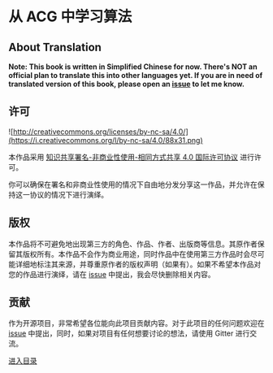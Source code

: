 # 从 ACG 中学习算法
## About Translation
**Note: This book is written in Simplified Chinese for now. There's NOT an official plan to translate this into other languages yet. If you are in need of translated version of this book, please open an [issue]() to let me know.**

## 许可
![http://creativecommons.org/licenses/by-nc-sa/4.0/](https://i.creativecommons.org/l/by-nc-sa/4.0/88x31.png)

本作品采用 [知识共享署名-非商业性使用-相同方式共享 4.0 国际许可协议](http://creativecommons.org/licenses/by-nc-sa/4.0/) 进行许可。

你可以确保在署名和非商业性使用的情况下自由地分发分享这一作品，并允许在保持这一协议的情况下进行演绎。

## 版权
本作品将不可避免地出现第三方的角色、作品、作者、出版商等信息。其原作者保留其版权所有。本作品不会作为商业用途，同时作品中在使用第三方作品时会尽可能详细地标注其来源，并尊重原作者的版权声明（如果有）。如果不希望本作品对您的作品进行演绎，请在 [issue]() 中提出，我会尽快删除相关内容。

## 贡献
作为开源项目，非常希望各位能向此项目贡献内容。对于此项目的任何问题欢迎在 [issue]() 中提出，同时，如果对项目有任何想要讨论的想法，请使用 Gitter 进行交流。

[进入目录](SUMMARY.md)